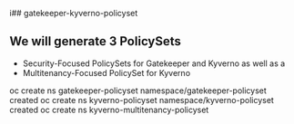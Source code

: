 i## gatekeeper-kyverno-policyset

## We will generate 3 PolicySets

* Security-Focused PolicySets for Gatekeeper and Kyverno as well as a 
* Multitenancy-Focused PolicySet for Kyverno


oc create ns gatekeeper-policyset
namespace/gatekeeper-policyset created
oc create ns kyverno-policyset
namespace/kyverno-policyset created
oc create ns kyverno-multitenancy-policyset
